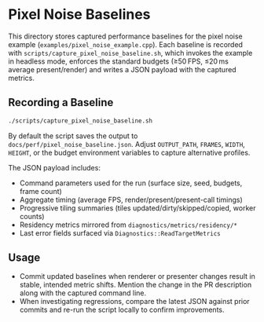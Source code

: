 # Pixel Noise Baselines

This directory stores captured performance baselines for the pixel noise example
(`examples/pixel_noise_example.cpp`). Each baseline is recorded with
`scripts/capture_pixel_noise_baseline.sh`, which invokes the example in
headless mode, enforces the standard budgets (≥50 FPS, ≤20 ms average
present/render) and writes a JSON payload with the captured metrics.

## Recording a Baseline

```bash
./scripts/capture_pixel_noise_baseline.sh
```

By default the script saves the output to
`docs/perf/pixel_noise_baseline.json`. Adjust `OUTPUT_PATH`, `FRAMES`,
`WIDTH`, `HEIGHT`, or the budget environment variables to capture alternative
profiles.

The JSON payload includes:

- Command parameters used for the run (surface size, seed, budgets, frame count)
- Aggregate timing (average FPS, render/present/present-call timings)
- Progressive tiling summaries (tiles updated/dirty/skipped/copied, worker counts)
- Residency metrics mirrored from `diagnostics/metrics/residency/*`
- Last error fields surfaced via `Diagnostics::ReadTargetMetrics`

## Usage

- Commit updated baselines when renderer or presenter changes result in stable,
  intended metric shifts. Mention the change in the PR description along with
  the captured command line.
- When investigating regressions, compare the latest JSON against prior commits
  and re-run the script locally to confirm improvements.
